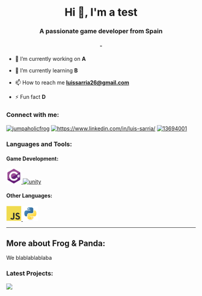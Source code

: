 <h1 align="center">Hi 🐸, I'm a test</h1>
<h3 align="center">A passionate game developer from Spain</h3>
<h4 align="center">-</h4>

- 🔭 I’m currently working on **A**

- 🌱 I’m currently learning **B**

- 📫 How to reach me **luissarria26@gmail.com**

- ⚡ Fun fact **D**

<h3 align="left">Connect with me:</h3>
<p align="left">
<a href="https://twitter.com/jumpaholicfrog" target="blank"><img align="center" src="https://raw.githubusercontent.com/rahuldkjain/github-profile-readme-generator/master/src/images/icons/Social/twitter.svg" alt="jumpaholicfrog" height="30" width="40" /></a>
<a href="https://linkedin.com/in/https://www.linkedin.com/in/luis-sarria/" target="blank"><img align="center" src="https://raw.githubusercontent.com/rahuldkjain/github-profile-readme-generator/master/src/images/icons/Social/linked-in-alt.svg" alt="https://www.linkedin.com/in/luis-sarria/" height="30" width="40" /></a>
<a href="https://stackoverflow.com/users/13694001" target="blank"><img align="center" src="https://raw.githubusercontent.com/rahuldkjain/github-profile-readme-generator/master/src/images/icons/Social/stack-overflow.svg" alt="13694001" height="30" width="40" /></a>
</p>

<h3 align="left">Languages and Tools:</h3>
<h4 align="left">Game Development:</h4>
<p align="left"> <a href="https://www.w3schools.com/cs/" target="_blank" rel="noreferrer"> <img src="https://raw.githubusercontent.com/devicons/devicon/master/icons/csharp/csharp-original.svg" alt="csharp" width="40" height="40"/> </a>  <a href="https://unity.com/" target="_blank" rel="noreferrer"> <img src="https://www.vectorlogo.zone/logos/unity3d/unity3d-icon.svg" alt="unity" width="40" height="40"/> </a>  </p>
<h4 align="left">Other Languages:</h4>
<p align="left"> <a href="https://developer.mozilla.org/en-US/docs/Web/JavaScript" target="_blank" rel="noreferrer"> <img src="https://raw.githubusercontent.com/devicons/devicon/master/icons/javascript/javascript-original.svg" alt="javascript" width="40" height="40"/> </a> <a href="https://www.python.org" target="_blank" rel="noreferrer"> <img src="https://raw.githubusercontent.com/devicons/devicon/master/icons/python/python-original.svg" alt="python" width="40" height="40"/> </a></p>

---

<h2 align="left">More about Frog & Panda:</h2>
 We blablablablaba
 
<h3 align="left">Latest Projects:</h4>
<a href="https://frog-panda.itch.io/blindfolded-chef">
  <img align="left" src="https://imgur.com/RHQVK6m.png" />
</a>
